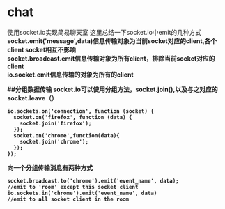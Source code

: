 # chat
使用socket.io实现简易聊天室
这里总结一下socket.io中emit的几种方式<br/>
<b>socket.emit('message',data)<b>信息传输对象为当前socket对应的client,各个client socket相互不影响<br/>
<b>socket.broadcast.emit</b>信息传输对象为所有client，排除当前socket对应的client<br/>
<b>io.socket.emit</b>信息传输的对象为所有的client

##分组数据传输
socket.io可以使用分组方法，socket.join(),以及与之对应的socket.leave（）

    io.sockets.on('connection', function (socket) {
      socket.on('firefox', function (data) {
        socket.join('firefox');
      });
      socket.on('chrome',function(data){
        socket.join('chrome');
      });
    });
    
向一个分组传输消息有两种方式
  
    socket.broadcast.to('chrome').emit('event_name', data);
    //emit to 'room' except this socket client
    io.sockets.in('chrome').emit('event_name', data)
    //emit to all socket client in the room

